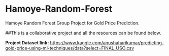 # Hamoye-Random-Forest
Hamoye Random Forest Group Project for Gold Price Prediction.

##This is a collaborative project and all the resources can be found below.

**Project Dataset link:** https://www.kaggle.com/anushaharikumar/predicting-gold-price-using-ml-techniques/data?select=FINAL_USO.csv
